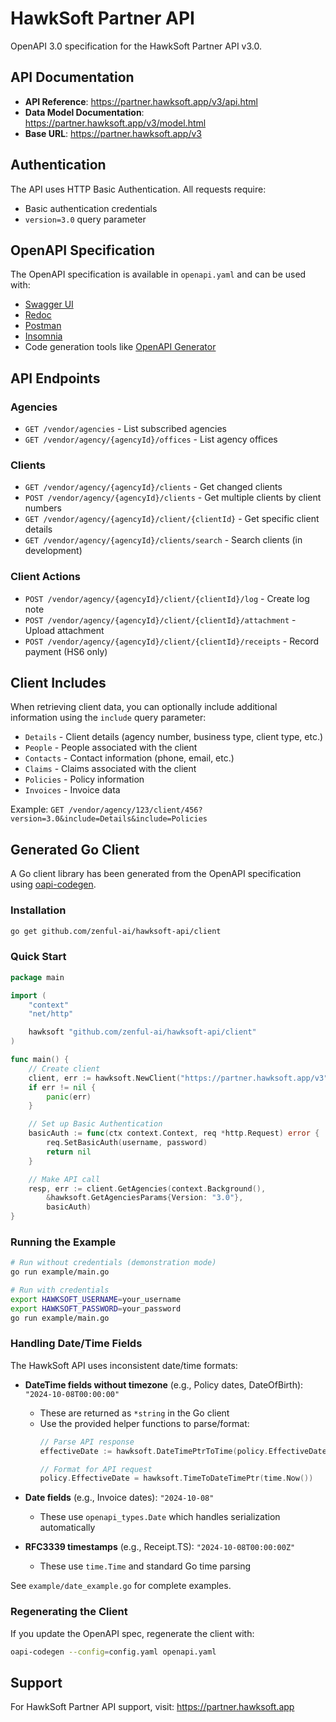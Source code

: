 # HawkSoft Partner API

OpenAPI 3.0 specification for the HawkSoft Partner API v3.0.

## API Documentation

- **API Reference**: https://partner.hawksoft.app/v3/api.html
- **Data Model Documentation**: https://partner.hawksoft.app/v3/model.html
- **Base URL**: https://partner.hawksoft.app/v3

## Authentication

The API uses HTTP Basic Authentication. All requests require:
- Basic authentication credentials
- `version=3.0` query parameter

## OpenAPI Specification

The OpenAPI specification is available in `openapi.yaml` and can be used with:
- [Swagger UI](https://swagger.io/tools/swagger-ui/)
- [Redoc](https://redocly.com/redoc/)
- [Postman](https://www.postman.com/)
- [Insomnia](https://insomnia.rest/)
- Code generation tools like [OpenAPI Generator](https://openapi-generator.tech/)

## API Endpoints

### Agencies
- `GET /vendor/agencies` - List subscribed agencies
- `GET /vendor/agency/{agencyId}/offices` - List agency offices

### Clients
- `GET /vendor/agency/{agencyId}/clients` - Get changed clients
- `POST /vendor/agency/{agencyId}/clients` - Get multiple clients by client numbers
- `GET /vendor/agency/{agencyId}/client/{clientId}` - Get specific client details
- `GET /vendor/agency/{agencyId}/clients/search` - Search clients (in development)

### Client Actions
- `POST /vendor/agency/{agencyId}/client/{clientId}/log` - Create log note
- `POST /vendor/agency/{agencyId}/client/{clientId}/attachment` - Upload attachment
- `POST /vendor/agency/{agencyId}/client/{clientId}/receipts` - Record payment (HS6 only)

## Client Includes

When retrieving client data, you can optionally include additional information using the `include` query parameter:

- `Details` - Client details (agency number, business type, client type, etc.)
- `People` - People associated with the client
- `Contacts` - Contact information (phone, email, etc.)
- `Claims` - Claims associated with the client
- `Policies` - Policy information
- `Invoices` - Invoice data

Example: `GET /vendor/agency/123/client/456?version=3.0&include=Details&include=Policies`

## Generated Go Client

A Go client library has been generated from the OpenAPI specification using [oapi-codegen](https://github.com/oapi-codegen/oapi-codegen).

### Installation

```bash
go get github.com/zenful-ai/hawksoft-api/client
```

### Quick Start

```go
package main

import (
    "context"
    "net/http"

    hawksoft "github.com/zenful-ai/hawksoft-api/client"
)

func main() {
    // Create client
    client, err := hawksoft.NewClient("https://partner.hawksoft.app/v3")
    if err != nil {
        panic(err)
    }

    // Set up Basic Authentication
    basicAuth := func(ctx context.Context, req *http.Request) error {
        req.SetBasicAuth(username, password)
        return nil
    }

    // Make API call
    resp, err := client.GetAgencies(context.Background(),
        &hawksoft.GetAgenciesParams{Version: "3.0"},
        basicAuth)
}
```

### Running the Example

```bash
# Run without credentials (demonstration mode)
go run example/main.go

# Run with credentials
export HAWKSOFT_USERNAME=your_username
export HAWKSOFT_PASSWORD=your_password
go run example/main.go
```

### Handling Date/Time Fields

The HawkSoft API uses inconsistent date/time formats:

- **DateTime fields without timezone** (e.g., Policy dates, DateOfBirth): `"2024-10-08T00:00:00"`
  - These are returned as `*string` in the Go client
  - Use the provided helper functions to parse/format:
    ```go
    // Parse API response
    effectiveDate := hawksoft.DateTimePtrToTime(policy.EffectiveDate)

    // Format for API request
    policy.EffectiveDate = hawksoft.TimeToDateTimePtr(time.Now())
    ```

- **Date fields** (e.g., Invoice dates): `"2024-10-08"`
  - These use `openapi_types.Date` which handles serialization automatically

- **RFC3339 timestamps** (e.g., Receipt.TS): `"2024-10-08T00:00:00Z"`
  - These use `time.Time` and standard Go time parsing

See `example/date_example.go` for complete examples.

### Regenerating the Client

If you update the OpenAPI spec, regenerate the client with:

```bash
oapi-codegen --config=config.yaml openapi.yaml
```

## Support

For HawkSoft Partner API support, visit: https://partner.hawksoft.app
